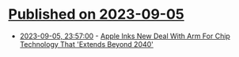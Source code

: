 # [Published on 2023-09-05](index.md)

* [2023-09-05, 23:57:00](https://apple.slashdot.org/story/23/09/05/2355257/apple-inks-new-deal-with-arm-for-chip-technology-that-extends-beyond-2040?utm_source=rss1.0mainlinkanon&utm_medium=feed) - [Apple Inks New Deal With Arm For Chip Technology That 'Extends Beyond 2040'](https://apple.slashdot.org/story/23/09/05/2355257/apple-inks-new-deal-with-arm-for-chip-technology-that-extends-beyond-2040?utm_source=rss1.0mainlinkanon&utm_medium=feed)
